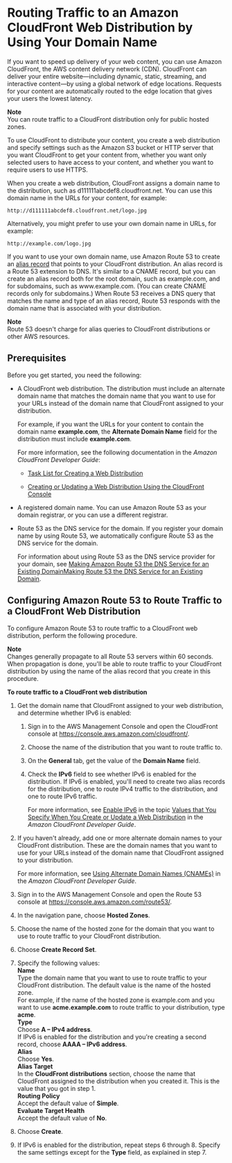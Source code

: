 # Routing Traffic to an Amazon CloudFront Web Distribution by Using Your Domain Name<a name="routing-to-cloudfront-distribution"></a>

If you want to speed up delivery of your web content, you can use Amazon CloudFront, the AWS content delivery network \(CDN\)\. CloudFront can deliver your entire website—including dynamic, static, streaming, and interactive content—by using a global network of edge locations\. Requests for your content are automatically routed to the edge location that gives your users the lowest latency\. 

**Note**  
You can route traffic to a CloudFront distribution only for public hosted zones\.

To use CloudFront to distribute your content, you create a web distribution and specify settings such as the Amazon S3 bucket or HTTP server that you want CloudFront to get your content from, whether you want only selected users to have access to your content, and whether you want to require users to use HTTPS\.

When you create a web distribution, CloudFront assigns a domain name to the distribution, such as d111111abcdef8\.cloudfront\.net\. You can use this domain name in the URLs for your content, for example:

`http://d111111abcdef8.cloudfront.net/logo.jpg`

Alternatively, you might prefer to use your own domain name in URLs, for example:

`http://example.com/logo.jpg`

If you want to use your own domain name, use Amazon Route 53 to create an [alias record](http://docs.aws.amazon.com/Route53/latest/DeveloperGuide/resource-record-sets-choosing-alias-non-alias.html) that points to your CloudFront distribution\. An alias record is a Route 53 extension to DNS\. It's similar to a CNAME record, but you can create an alias record both for the root domain, such as example\.com, and for subdomains, such as www\.example\.com\. \(You can create CNAME records only for subdomains\.\) When Route 53 receives a DNS query that matches the name and type of an alias record, Route 53 responds with the domain name that is associated with your distribution\. 

**Note**  
Route 53 doesn't charge for alias queries to CloudFront distributions or other AWS resources\.

## Prerequisites<a name="routing-to-cloudfront-distribution-prereqs"></a>

Before you get started, you need the following:

+ A CloudFront web distribution\. The distribution must include an alternate domain name that matches the domain name that you want to use for your URLs instead of the domain name that CloudFront assigned to your distribution\.

  For example, if you want the URLs for your content to contain the domain name **example\.com**, the **Alternate Domain Name** field for the distribution must include **example\.com**\.

  For more information, see the following documentation in the *Amazon CloudFront Developer Guide*:

  + [Task List for Creating a Web Distribution](http://docs.aws.amazon.com/AmazonCloudFront/latest/DeveloperGuide/distribution-web-creating.html)

  + [Creating or Updating a Web Distribution Using the CloudFront Console](http://docs.aws.amazon.com/AmazonCloudFront/latest/DeveloperGuide/distribution-web-creating-console.html)

+ A registered domain name\. You can use Amazon Route 53 as your domain registrar, or you can use a different registrar\.

+ Route 53 as the DNS service for the domain\. If you register your domain name by using Route 53, we automatically configure Route 53 as the DNS service for the domain\. 

  For information about using Route 53 as the DNS service provider for your domain, see [Making Amazon Route 53 the DNS Service for an Existing DomainMaking Route 53 the DNS Service for an Existing Domain](MigratingDNS.md)\.

## Configuring Amazon Route 53 to Route Traffic to a CloudFront Web Distribution<a name="routing-to-cloudfront-distribution-config"></a>

To configure Amazon Route 53 to route traffic to a CloudFront web distribution, perform the following procedure\.

**Note**  
Changes generally propagate to all Route 53 servers within 60 seconds\. When propagation is done, you'll be able to route traffic to your CloudFront distribution by using the name of the alias record that you create in this procedure\. 

**To route traffic to a CloudFront web distribution**

1. Get the domain name that CloudFront assigned to your web distribution, and determine whether IPv6 is enabled:

   1. Sign in to the AWS Management Console and open the CloudFront console at [https://console\.aws\.amazon\.com/cloudfront/](https://console.aws.amazon.com/cloudfront/)\.

   1. Choose the name of the distribution that you want to route traffic to\.

   1. On the **General** tab, get the value of the **Domain Name** field\.

   1. Check the **IPv6** field to see whether IPv6 is enabled for the distribution\. If IPv6 is enabled, you'll need to create two alias records for the distribution, one to route IPv4 traffic to the distribution, and one to route IPv6 traffic\.

      For more information, see [Enable IPv6](http://docs.aws.amazon.com/AmazonCloudFront/latest/DeveloperGuide/distribution-web-values-specify.html#DownloadDistValuesEnableIPv6) in the topic [Values that You Specify When You Create or Update a Web Distribution](http://docs.aws.amazon.com/AmazonCloudFront/latest/DeveloperGuide/distribution-web-values-specify.html) in the *Amazon CloudFront Developer Guide*\.

1. If you haven't already, add one or more alternate domain names to your CloudFront distribution\. These are the domain names that you want to use for your URLs instead of the domain name that CloudFront assigned to your distribution\.

   For more information, see [Using Alternate Domain Names \(CNAMEs\)](http://docs.aws.amazon.com/AmazonCloudFront/latest/DeveloperGuide/CNAMEs.html) in the *Amazon CloudFront Developer Guide*\.

1. Sign in to the AWS Management Console and open the Route 53 console at [https://console\.aws\.amazon\.com/route53/](https://console.aws.amazon.com/route53/)\.

1. In the navigation pane, choose **Hosted Zones**\.

1. Choose the name of the hosted zone for the domain that you want to use to route traffic to your CloudFront distribution\.

1. Choose **Create Record Set**\.

1. Specify the following values:  
**Name**  
Type the domain name that you want to use to route traffic to your CloudFront distribution\. The default value is the name of the hosted zone\.  
For example, if the name of the hosted zone is example\.com and you want to use **acme\.example\.com** to route traffic to your distribution, type **acme**\.  
**Type**  
Choose **A – IPv4 address**\.  
If IPv6 is enabled for the distribution and you're creating a second record, choose **AAAA – IPv6 address**\.   
**Alias**  
Choose **Yes**\.  
**Alias Target**  
In the **CloudFront distributions** section, choose the name that CloudFront assigned to the distribution when you created it\. This is the value that you got in step 1\.  
**Routing Policy**  
Accept the default value of **Simple**\.  
**Evaluate Target Health**  
Accept the default value of **No**\.

1. Choose **Create**\.

1. If IPv6 is enabled for the distribution, repeat steps 6 through 8\. Specify the same settings except for the **Type** field, as explained in step 7\.